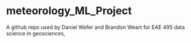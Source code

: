 # meteorology_ML_Project
A github repo used by Daniel Wefer and Brandon Weart for EAE 495 data science in geosciences, 
